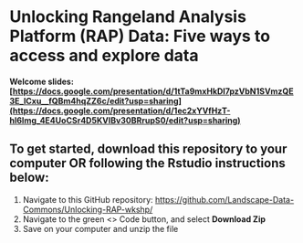 # Unlocking Rangeland Analysis Platform (RAP) Data: Five ways to access and explore data 
#### Welcome slides: [https://docs.google.com/presentation/d/1tTa9mxHkDI7pzVbN1SVmzQE3E_lCxu__fQBm4hqZZ6c/edit?usp=sharing](https://docs.google.com/presentation/d/1ec2xYVfHzT-hl6lmg_4E4UoCSr4D5KVIBv30BRrupS0/edit?usp=sharing)


## To get started, download this repository to your computer OR following the Rstudio instructions below: 
1. Navigate to this GitHub repository: https://github.com/Landscape-Data-Commons/Unlocking-RAP-wkshp/
2. Navigate to the green <> Code button, and select **Download Zip**
3. Save on your computer and unzip the file

